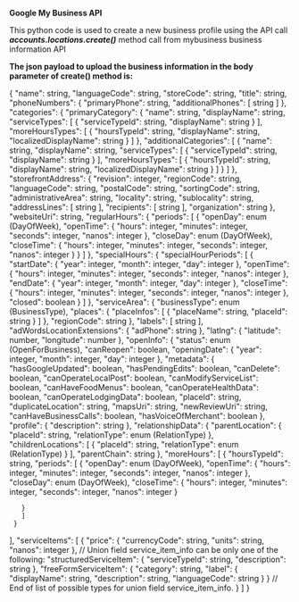 **Google My Business API**

This python code is used to create a new business profile using the API call ***accounts.locations.create()*** method call from mybusiness business information API 

**The json payload to upload the business information in the body parameter of create() method is:**

{
   "name": string,
   "languageCode": string,
   "storeCode": string,
   "title": string,
   "phoneNumbers": {
       "primaryPhone": string,
       "additionalPhones": [
           string
       ]
   },
   "categories": {
     "primaryCategory": {
       "name": string,
       "displayName": string,
       "serviceTypes": [
       {
           "serviceTypeId": string,
           "displayName": string
       }
       ],
       "moreHoursTypes": [
       {
           "hoursTypeId": string,
           "displayName": string,
           "localizedDisplayName": string
       }
       ]
       },
       "additionalCategories": [
       {
       "name": string,
       "displayName": string,
       "serviceTypes": [
       {
       "serviceTypeId": string,
       "displayName": string
       }
       ],
       "moreHoursTypes": [
       {
           "hoursTypeId": string,
           "displayName": string,
           "localizedDisplayName": string
       }
       ]
       }
       ]
   },
   "storefrontAddress": {
       "revision": integer,
       "regionCode": string,
       "languageCode": string,
       "postalCode": string,
       "sortingCode": string,
       "administrativeArea": string,
       "locality": string,
       "sublocality": string,
       "addressLines": [
               string
       ],
       "recipients": [
           string
       ],
       "organization": string
   },
   "websiteUri": string,
   "regularHours": {
     "periods": [
     {
       "openDay": enum (DayOfWeek),
       "openTime": {
             "hours": integer,
             "minutes": integer,
             "seconds": integer,
             "nanos": integer
             },
       "closeDay": enum (DayOfWeek), 
       "closeTime": {
             "hours": integer,
             "minutes": integer,
             "seconds": integer,
             "nanos": integer
             }
     }
     ]
   },
   "specialHours": {
     "specialHourPeriods": [
       {
       "startDate": 
       {
             "year": integer,
             "month": integer,
             "day": integer
       },
       "openTime": 
       {
             "hours": integer,
             "minutes": integer,
             "seconds": integer,
             "nanos": integer
       },
       "endDate": 
       {
             "year": integer,
             "month": integer,
             "day": integer
       },
       "closeTime": 
       {
             "hours": integer,
             "minutes": integer,
             "seconds": integer,
             "nanos": integer
       },
       "closed": boolean
   }
   ]
   },
   "serviceArea": {
     "businessType": enum (BusinessType),
     "places": 
     {
           "placeInfos": [
           {
               "placeName": string,
               "placeId": string
           }
           ]
     },
     "regionCode": string
   },
   "labels": [
       string
   ],
   "adWordsLocationExtensions": {
     "adPhone": string
   },
   "latlng": {
     "latitude": number,
     "longitude": number
   },
   "openInfo": {
     "status": enum (OpenForBusiness),
     "canReopen": boolean,
     "openingDate": 
     {
           "year": integer,
           "month": integer,
           "day": integer
     },
   "metadata": 
     {
           "hasGoogleUpdated": boolean,
           "hasPendingEdits": boolean,
           "canDelete": boolean,
           "canOperateLocalPost": boolean,
           "canModifyServiceList": boolean,
          "canHaveFoodMenus": boolean,
           "canOperateHealthData": boolean,
           "canOperateLodgingData": boolean,
           "placeId": string,
           "duplicateLocation": string,
           "mapsUri": string,
           "newReviewUri": string,
           "canHaveBusinessCalls": boolean,
           "hasVoiceOfMerchant": boolean
     },
   "profile": {
     "description": string
  },
   "relationshipData": {
     "parentLocation": 
     {
           "placeId": string,
           "relationType": enum (RelationType)
     },
     "childrenLocations": [
     {
           "placeId": string,
           "relationType": enum (RelationType)
     }
     ],
     "parentChain": string
   },
   "moreHours": [
     {
       "hoursTypeId": string,
       "periods": [
       {
       "openDay": enum (DayOfWeek),
       "openTime": {
             "hours": integer,
             "minutes": integer,
             "seconds": integer,
             "nanos": integer
             },
       "closeDay": enum (DayOfWeek), 
       "closeTime": {
             "hours": integer,
             "minutes": integer,
             "seconds": integer,
             "nanos": integer
             }
     
       }
       ]
     }
   ],
   "serviceItems": [
     {
       "price": 
       {
             "currencyCode": string,
             "units": string,
             "nanos": integer
       },
 // Union field service_item_info can be only one of the following:
       "structuredServiceItem": 
       {
             "serviceTypeId": string,
             "description": string
       },
       "freeFormServiceItem": 
       {
             "category": string,
       "label": 
       {
             "displayName": string,
             "description": string,
             "languageCode": string
       }
       }
 // End of list of possible types for union field service_item_info.
     }
   ]
 }
